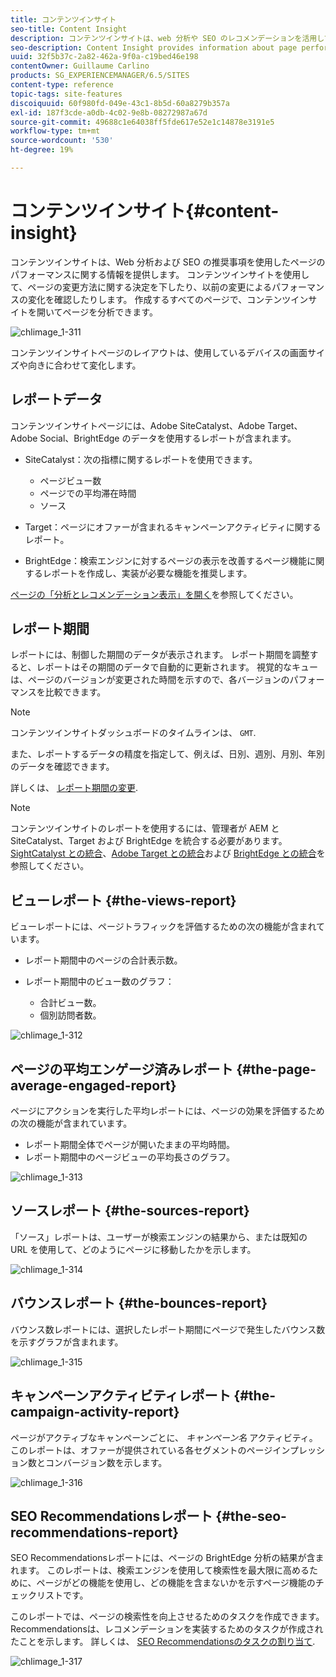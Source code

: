 ```yaml
---
title: コンテンツインサイト
seo-title: Content Insight
description: コンテンツインサイトは、web 分析や SEO のレコメンデーションを活用してページパフォーマンスに関する情報を提供します
seo-description: Content Insight provides information about page performance using web analytics and SEO recommendation
uuid: 32f5b37c-2a82-462a-9f0a-c19bed46e198
contentOwner: Guillaume Carlino
products: SG_EXPERIENCEMANAGER/6.5/SITES
content-type: reference
topic-tags: site-features
discoiquuid: 60f980fd-049e-43c1-8b5d-60a8279b357a
exl-id: 187f3cde-a0db-4c02-9e8b-08272987a67d
source-git-commit: 49688c1e64038ff5fde617e52e1c14878e3191e5
workflow-type: tm+mt
source-wordcount: '530'
ht-degree: 19%

---
```


# コンテンツインサイト{#content-insight}

コンテンツインサイトは、Web 分析および SEO の推奨事項を使用したページのパフォーマンスに関する情報を提供します。 コンテンツインサイトを使用して、ページの変更方法に関する決定を下したり、以前の変更によるパフォーマンスの変化を確認したりします。 作成するすべてのページで、コンテンツインサイトを開いてページを分析できます。

![chlimage_1-311](assets/chlimage_1-311.png)

コンテンツインサイトページのレイアウトは、使用しているデバイスの画面サイズや向きに合わせて変化します。

## レポートデータ

コンテンツインサイトページには、Adobe SiteCatalyst、Adobe Target、Adobe Social、BrightEdge のデータを使用するレポートが含まれます。

* SiteCatalyst：次の指標に関するレポートを使用できます。

   * ページビュー数
   * ページでの平均滞在時間
   * ソース

* Target：ページにオファーが含まれるキャンペーンアクティビティに関するレポート。
* BrightEdge：検索エンジンに対するページの表示を改善するページ機能に関するレポートを作成し、実装が必要な機能を推奨します。

[ページの「分析とレコメンデーション表示」を開く](/help/sites-authoring/ci-analyze.md#opening-analytics-and-recommendations-for-a-page)を参照してください。

## レポート期間

レポートには、制御した期間のデータが表示されます。 レポート期間を調整すると、レポートはその期間のデータで自動的に更新されます。 視覚的なキューは、ページのバージョンが変更された時間を示すので、各バージョンのパフォーマンスを比較できます。

>[!NOTE]
>
>コンテンツインサイトダッシュボードのタイムラインは、 `GMT`.

また、レポートするデータの精度を指定して、例えば、日別、週別、月別、年別のデータを確認できます。

詳しくは、 [レポート期間の変更](/help/sites-authoring/ci-analyze.md#changing-the-reporting-period).

>[!NOTE]
>
>コンテンツインサイトのレポートを使用するには、管理者が AEM と SiteCatalyst、Target および BrightEdge を統合する必要があります。[SightCatalyst との統合](/help/sites-administering/adobeanalytics.md)、[Adobe Target との統合](/help/sites-administering/target.md)および [BrightEdge との統合](/help/sites-administering/brightedge.md)を参照してください。

## ビューレポート {#the-views-report}

ビューレポートには、ページトラフィックを評価するための次の機能が含まれています。

* レポート期間中のページの合計表示数。
* レポート期間中のビュー数のグラフ：

   * 合計ビュー数。
   * 個別訪問者数。

![chlimage_1-312](assets/chlimage_1-312.png)

## ページの平均エンゲージ済みレポート {#the-page-average-engaged-report}

ページにアクションを実行した平均レポートには、ページの効果を評価するための次の機能が含まれています。

* レポート期間全体でページが開いたままの平均時間。
* レポート期間中のページビューの平均長さのグラフ。

![chlimage_1-313](assets/chlimage_1-313.png)

## ソースレポート {#the-sources-report}

「ソース」レポートは、ユーザーが検索エンジンの結果から、または既知の URL を使用して、どのようにページに移動したかを示します。

![chlimage_1-314](assets/chlimage_1-314.png)

## バウンスレポート {#the-bounces-report}

バウンス数レポートには、選択したレポート期間にページで発生したバウンス数を示すグラフが含まれます。

![chlimage_1-315](assets/chlimage_1-315.png)

## キャンペーンアクティビティレポート {#the-campaign-activity-report}

ページがアクティブなキャンペーンごとに、 *キャンペーン名* アクティビティ。 このレポートは、オファーが提供されている各セグメントのページインプレッション数とコンバージョン数を示します。

![chlimage_1-316](assets/chlimage_1-316.png)

## SEO Recommendationsレポート {#the-seo-recommendations-report}

SEO Recommendationsレポートには、ページの BrightEdge 分析の結果が含まれます。 このレポートは、検索エンジンを使用して検索性を最大限に高めるために、ページがどの機能を使用し、どの機能を含まないかを示すページ機能のチェックリストです。

このレポートでは、ページの検索性を向上させるためのタスクを作成できます。 Recommendationsは、レコメンデーションを実装するためのタスクが作成されたことを示します。 詳しくは、 [SEO Recommendationsのタスクの割り当て](/help/sites-authoring/ci-analyze.md#assigning-tasks-for-seo-recommendations).

![chlimage_1-317](assets/chlimage_1-317.png)

